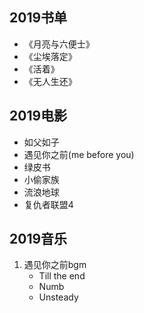 ## 2019书单

+ 《月亮与六便士》
+ 《尘埃落定》
+ 《活着》
+ 《无人生还》

## 2019电影

+ 如父如子
+ 遇见你之前(me before you)
+ 绿皮书
+ 小偷家族
+ 流浪地球
+ 复仇者联盟4

## 2019音乐

1. 遇见你之前bgm
   + Till the end
   + Numb
   + Unsteady